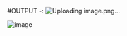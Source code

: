 #OUTPUT -:
![Uploading image.png…]()

![image](https://github.com/user-attachments/assets/5a6a9de4-b6b8-4761-9daa-87fd68f5bc86)

